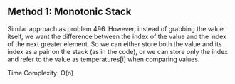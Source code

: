 ## Method 1: Monotonic Stack
 
Similar approach as problem 496. However, instead of grabbing the value itself, we want the difference between the index of the value 
and the index of the next greater element. So we can either store both the value and its index as a pair on the stack (as in the code), or we can store only the index and refer to the value as temperatures[i] when comparing values.

Time Complexity: O(n)
